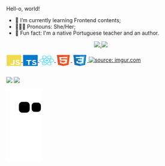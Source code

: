 
Hell-o, world!

- 🎨 I’m currently learning Frontend contents;
- 👩🏽‍🦱 Pronouns: She/Her;
- 📖 Fun fact: I'm a native Portuguese teacher and an author.

<div align="center">
  <a href="https://github.com/HellenSabo">
  <img height="180em" src="https://github-readme-stats.vercel.app/api?username=HellenSabo&show_icons=true&theme=synthwave&include_all_commits=true&count_private=true"/>  <img height="180em" src="https://github-readme-stats.vercel.app/api/top-langs/?username=HellenSabo&layout=compact&langs_count=7&theme=synthwave"/>
</div>
  
<div style="display: inline_block"><br>
  <img align="center" alt="Hellen-Js" height="30" width="40" src="https://raw.githubusercontent.com/devicons/devicon/master/icons/javascript/javascript-plain.svg">
  <img align="center" alt="Hellen-Ts" height="30" width="40" src="https://raw.githubusercontent.com/devicons/devicon/master/icons/typescript/typescript-plain.svg">
  <img align="center" alt="Hellen-React" height="30" width="40" src="https://raw.githubusercontent.com/devicons/devicon/master/icons/react/react-original.svg">
  <img align="center" alt="Hellen-HTML" height="30" width="40" src="https://raw.githubusercontent.com/devicons/devicon/master/icons/html5/html5-original.svg">
  <img align="center" alt="Hellen-CSS" height="30" width="40" src="https://raw.githubusercontent.com/devicons/devicon/master/icons/css3/css3-original.svg">
  <a href="https://imgur.com/u3RputE"><img src="https://i.imgur.com/u3RputE.gif" title="source: imgur.com" /></a>
</div>

##
 <a href = "mailto:hellensabo92@gmail.com"><img src="https://img.shields.io/badge/-Gmail-%23333?style=for-the-badge&logo=gmail&logoColor=white" target="_blank"></a>
  <a href="https://www.linkedin.com/in/hellen-sabo-7535bb215/" target="_blank"><img src="https://img.shields.io/badge/-LinkedIn-%230077B5?style=for-the-badge&logo=linkedin&logoColor=white" target="_blank"></a> 
 
  ![snake gif](https://github.com/HellenSabo/HellenSabo/blob/output/github-contribution-grid-snake.svg)
